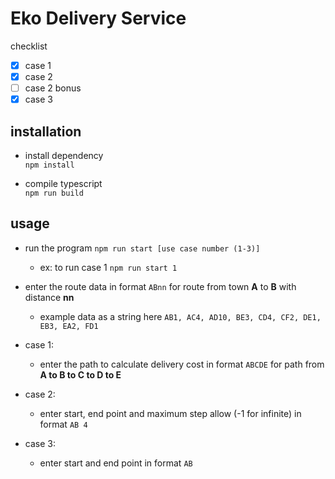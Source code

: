 # Eko Delivery Service
checklist
- [x] case 1
- [x] case 2
- [ ] case 2 bonus
- [x] case 3

## installation
- install dependency  
`npm install`

- compile typescript  
`npm run build`

## usage
- run the program
`npm run start [use case number (1-3)]`
  - ex: to run case 1 `npm run start 1`

- enter the route data in format `ABnn` for route from town **A** to **B** with distance **nn**
  - example data as a string here `AB1, AC4, AD10, BE3, CD4, CF2, DE1, EB3, EA2, FD1`

- case 1:
  - enter the path to calculate delivery cost in format `ABCDE` for path from **A to B to C to D to E**

- case 2:
  - enter start, end point and maximum step allow (-1 for infinite) in format `AB 4`

- case 3:
  - enter start and end point in format `AB`